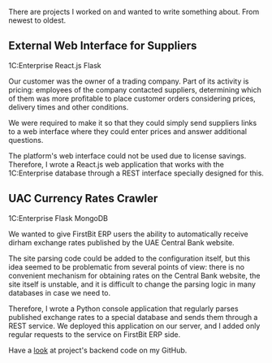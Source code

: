 ﻿There are projects I worked on and wanted to write something about. From newest to oldest.

## External Web Interface for Suppliers

<span class="f6 link br3 ph3 pv1 mb2 dib blue bg-lightest-blue">1C:Enterprise</span> <span class="f6 link br3 ph3 pv1 mb2 dib blue bg-lightest-blue">React.js</span> <span class="f6 link br3 ph3 pv1 mb2 dib blue bg-lightest-blue">Flask</span>

Our customer was the owner of a trading company. Part of its activity is pricing: employees of the company contacted suppliers, determining which of them was more profitable to place customer orders considering prices, delivery times and other conditions.

We were required to make it so that they could simply send suppliers links to a web interface where they could enter prices and answer additional questions.

The platform's web interface could not be used due to license savings. Therefore, I wrote a React.js web application that works with the 1C:Enterprise database through a REST interface specially designed for this.

## UAC Currency Rates Crawler

<span class="f6 link br3 ph3 pv1 mb2 dib blue bg-lightest-blue">1C:Enterprise</span> <span class="f6 link br3 ph3 pv1 mb2 dib blue bg-lightest-blue">Flask</span> <span class="f6 link br3 ph3 pv1 mb2 dib blue bg-lightest-blue">MongoDB</span>

We wanted to give FirstBit ERP users the ability to automatically receive dirham exchange rates published by the UAE Central Bank website.

The site parsing code could be added to the configuration itself, but this idea seemed to be problematic from several points of view: there is no convenient mechanism for obtaining rates on the Central Bank website, the site itself is unstable, and it is difficult to change the parsing logic in many databases in case we need to.

Therefore, I wrote a Python console application that regularly parses published exchange rates to a special database and sends them through a REST service. We deployed this application on our server, and I added only regular requests to the service on FirstBit ERP side.

Have a [look](https://github.com/vkostyanetsky/CurrencyRatesCrawler) at project's backend code on my GitHub.